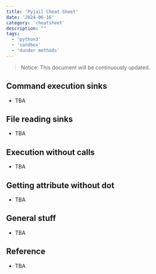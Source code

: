 ```yaml
---
title: 'Pyjail Cheat Sheet'
date: '2024-06-16'
category: 'cheatsheet'
description: ""
tags:
  - 'python3'
  - 'sandbox'
  - 'dunder methods'
---
```


> Notice: This document will be continuously updated.

## Command execution sinks
- TBA

## File reading sinks
- TBA

## Execution without calls
- TBA

## Getting attribute without dot
- TBA

## General stuff
- TBA

## Reference
- TBA